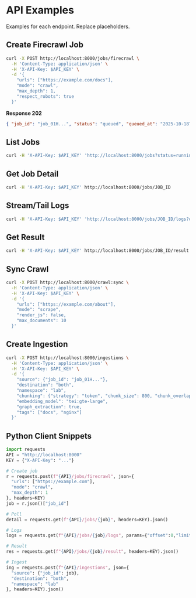 # API Examples

Examples for each endpoint. Replace placeholders.

## Create Firecrawl Job

```bash
curl -X POST http://localhost:8000/jobs/firecrawl \
  -H 'Content-Type: application/json' \
  -H 'X-API-Key: $API_KEY' \
  -d '{
    "urls": ["https://example.com/docs"],
    "mode": "crawl",
    "max_depth": 1,
    "respect_robots": true
  }'
```

**Response 202**

```json
{ "job_id": "job_01H...", "status": "queued", "queued_at": "2025-10-18T12:00:00Z" }
```

## List Jobs

```bash
curl -H 'X-API-Key: $API_KEY' 'http://localhost:8000/jobs?status=running&limit=20'
```

## Get Job Detail

```bash
curl -H 'X-API-Key: $API_KEY' http://localhost:8000/jobs/JOB_ID
```

## Stream/Tail Logs

```bash
curl -H 'X-API-Key: $API_KEY' 'http://localhost:8000/jobs/JOB_ID/logs?offset=0&limit=100'
```

## Get Result

```bash
curl -H 'X-API-Key: $API_KEY' http://localhost:8000/jobs/JOB_ID/result
```

## Sync Crawl

```bash
curl -X POST http://localhost:8000/crawl:sync \
  -H 'Content-Type: application/json' \
  -H 'X-API-Key: $API_KEY' \
  -d '{
    "urls": ["https://example.com/about"],
    "mode": "scrape",
    "render_js": false,
    "max_documents": 10
  }'
```

## Create Ingestion

```bash
curl -X POST http://localhost:8000/ingestions \
  -H 'Content-Type: application/json' \
  -H 'X-API-Key: $API_KEY' \
  -d '{
    "source": {"job_id": "job_01H..."},
    "destination": "both",
    "namespace": "lab",
    "chunking": {"strategy": "token", "chunk_size": 800, "chunk_overlap": 150},
    "embedding_model": "tei:gte-large",
    "graph_extraction": true,
    "tags": ["docs", "nginx"]
  }'
```

## Python Client Snippets

```python
import requests
API = "http://localhost:8000"
KEY = {"X-API-Key": "..."}

# Create job
r = requests.post(f"{API}/jobs/firecrawl", json={
  "urls": ["https://example.com"],
  "mode": "crawl",
  "max_depth": 1
}, headers=KEY)
job = r.json()["job_id"]

# Poll
detail = requests.get(f"{API}/jobs/{job}", headers=KEY).json()

# Logs
logs = requests.get(f"{API}/jobs/{job}/logs", params={"offset":0,"limit":100}, headers=KEY).json()

# Result
res = requests.get(f"{API}/jobs/{job}/result", headers=KEY).json()

# Ingest
ing = requests.post(f"{API}/ingestions", json={
  "source": {"job_id": job},
  "destination": "both",
  "namespace": "lab"
}, headers=KEY).json()
```
